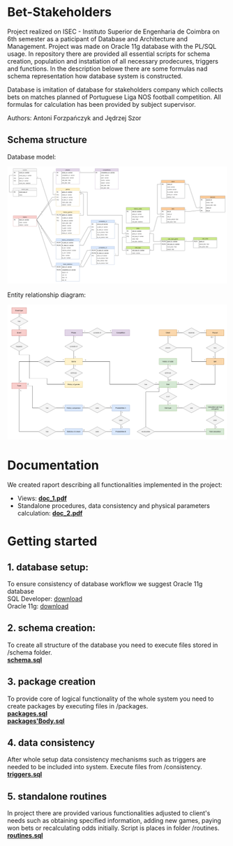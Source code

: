 # Bet-Stakeholders

Project realized on ISEC - Instituto Superior de Engenharia de Coimbra on 6th semester as a paticipant of Database and Architecture and Management. Project was made on Oracle 11g database with the PL/SQL usage. In repository there are provided all essential scripts for schema creation, population and instatiation of all necessary prodecures, triggers and functions. In the description belowe there are some formulas nad schema representation how database system is constructed.

Database is imitation of database for stakeholders company which collects bets on matches planned of Portuguese Liga NOS football competition. All formulas for calculation has been provided by subject supervisor.

Authors: Antoni Forzpańczyk and Jędrzej Szor

## Schema structure
Database model:
<p align="center">
  <img src="images/databaseModel.png" />
</p>

Entity relationship diagram:
<p align="center">
  <img src="images/entityRelationship.png" />
</p>

# Documentation
We created raport describing all functionalities implemented in the project:
* Views: [**doc_1.pdf**](appednices/doc_1.pdf)
* Standalone procedures, data consistency and physical parameters calculation: [**doc_2.pdf**](appednices/doc_2.pdf)

# Getting started

## 1. database setup:
To ensure consistency of database workflow we suggest Oracle 11g database  
SQL Developer: [download](https://www.oracle.com/tools/downloads/sqldev-v192-downloads.html)  
Oracle 11g: [download](https://www.oracle.com/database/technologies/112010-win64soft.html)

## 2. schema creation:
To create all structure of the database you need to execute files stored in /schema folder.  
[**schema.sql**](schema/schema.sql)


## 3. package creation
To provide core of logical functionality of the whole system you need to create packages by executing files in /packages.  
[**packages.sql**](packages/packages.sql)  
[**packages'Body.sql**](packages/packages'Body.sql)


## 4. data consistency
After whole setup data consistency mechanisms such as triggers are needed to be included into system. Execute files from /consistency.   
[**triggers.sql**](consistency/triggers.sql)


## 5. standalone routines
In project there are provided various functionalities adjusted to client's needs such as obtaining specified information, adding new games, paying won bets or recalculating odds initially. Script is places in folder /routines.  
[**routines.sql**](routines/routines.sql)

